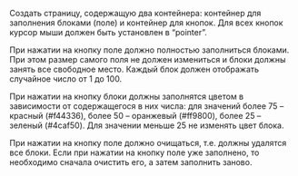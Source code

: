 Создать страницу, содержащую два контейнера: контейнер для заполнения блоками (поле) и контейнер для кнопок. Для всех кнопок курсор мыши должен быть установлен в “pointer”.

При нажатии на кнопку <Generate> поле должно полностью заполниться блоками. При этом размер самого поля не должен измениться и блоки должны занять все свободное место. Каждый блок должен отображать случайное число от 1 до 100.

При нажатии на кнопку <Set color> блоки должны заполнятся цветом в зависимости от содержащегося в них числа: для значений более 75 – красный (#f44336), более 50 – оранжевый (#ff9800), более 25 – зеленый (#4caf50). Для значении меньше 25 не изменять цвет блока.

При нажатии на кнопку <Reset> поле должно очищаться, т.е. должны удалятся все блоки.
Если при нажатии на кнопку <Generate> поле уже заполнено, то необходимо сначала очистить его, а затем заполнить заново.

